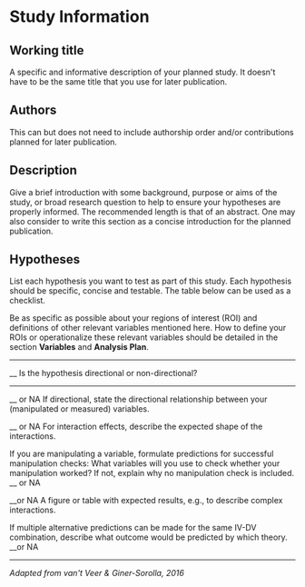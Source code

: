 # Study Information

## Working title

A specific and informative description of your planned study. It doesn't have to
be the same title that you use for later publication.

## Authors

This can but does not need to include authorship order and/or contributions
planned for later publication.

## Description

Give a brief introduction with some background, purpose or aims of the study, or
broad research question to help to ensure your hypotheses are properly informed.
The recommended length is that of an abstract. One may also consider to write
this section as a concise introduction for the planned publication.

## Hypotheses

List each hypothesis you want to test as part of this study. Each hypothesis
should be specific, concise and testable. The table below can be used as a
checklist.

Be as specific as possible about your regions of interest (ROI) and definitions
of other relevant variables mentioned here. How to define your ROIs or
operationalize these relevant variables should be detailed in the section
**Variables** and **Analysis Plan**.

---

\_\_ Is the hypothesis directional or non-directional?

---

\_\_ or NA If directional, state the directional relationship between your
(manipulated or measured) variables.

\_\_ or NA For interaction effects, describe the expected shape of the
interactions.

If you are manipulating a variable, formulate predictions for successful
manipulation checks: What variables will you use to check whether your
manipulation worked? If not, explain why no manipulation check is included. \_\_
or NA

\_\_or NA A figure or table with expected results, e.g., to describe complex
interactions.

If multiple alternative predictions can be made for the same IV-DV combination,
describe what outcome would be predicted by which theory. \_\_or NA

---

_Adapted from van't Veer & Giner-Sorolla, 2016_
